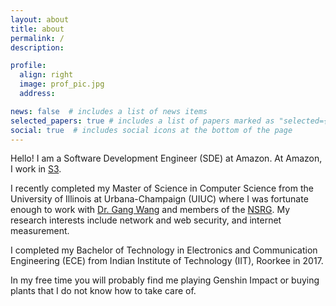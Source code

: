 ```yaml
---
layout: about
title: about
permalink: /
description:

profile:
  align: right
  image: prof_pic.jpg
  address:

news: false  # includes a list of news items
selected_papers: true # includes a list of papers marked as "selected={true}"
social: true  # includes social icons at the bottom of the page
---
```


Hello! I am a Software Development Engineer (SDE) at Amazon. At Amazon, I work in [S3](https://aws.amazon.com/s3/).

I recently completed my Master of Science in Computer Science from the University of Illinois at Urbana-Champaign (UIUC) where I was fortunate enough to work with [Dr. Gang Wang](https://gangw.cs.illinois.edu/) and members of the [NSRG](https://nsrg.sprai.org/). My research interests include network and web security, and internet measurement. 

I completed my Bachelor of Technology in Electronics and Communication Engineering (ECE) from Indian Institute of Technology (IIT), Roorkee in 2017. 

In my free time you will probably find me playing Genshin Impact or buying plants that I do not know how to take care of. 

